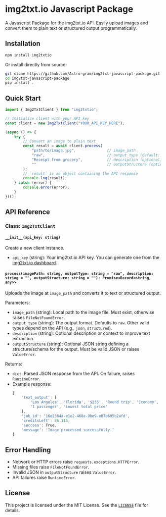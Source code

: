 # img2txt.io Javascript Package

A Javascript Package for the [img2txt.io](https://img2txt.io) API. Easily upload images and convert them to plain text or structured output programmatically.

## Installation

```bash
npm install img2txtio
```

Or install directly from source:

```bash
git clone https://github.com/Astro-gram/img2txt-javascript-package.git
cd img2txt-javascript-package
pip install .
```

## Quick Start

```javascript
import { Img2TxtClient } from "img2txtio";

// Initialize client with your API key
const client = new Img2TxtClient("YOUR_API_KEY_HERE");

(async () => {
    try {
        // Convert an image to plain text
        const result = await client.process(
            "path/to/image.jpg",              // image_path
            "raw",                            // output_type (default: raw)
            "Receipt from grocery",           // description (optional)
            ""                                // outputStructure (optional JSON string)
        );
        // `result` is an object containing the API response
        console.log(result);
    } catch (error) {
        console.error(error);
    }
})();
```

## API Reference

### Class: `Img2TxtClient`

#### `__init__(api_key: string)`

Create a new client instance.
- `api_key` (string): Your img2txt.io API key. You can generate one from the [img2txt.io dashboard](https://img2txt.io/dashboard?api-settings=true).

#### `process(imagePath: string, outputType: string = "raw", description: string = "", outputStructure: string = ""): Promise<Record<string, any>>`

Uploads the image at `image_path` and converts it to text or structured output.

Parameters:

- `image_path` (string): Local path to the image file. Must exist, otherwise raises `FileNotFoundError`.
- `output_type` (string): The output format. Defaults to `raw`. Other valid types depend on the API (e.g., `json`, `structured`).
- `description` (string): Optional description or context to improve text extraction.
- `outputStructure` (string): Optional JSON string defining a structure/schema for the output. Must be valid JSON or raises `ValueError`.

Returns:

- `dict`: Parsed JSON response from the API. On failure, raises `RuntimeError`.  
- Example response:
    ```javascript
    {
        'text_output': [
            'Los Angeles', 'Florida', '$235', 'Round trip', 'Economy',
            '1 passenger', 'Lowest total price'
        ],
        'job_id': '16e2364a-e1e2-468e-9be9-e07b695b2afd',
        'creditsLeft': 86.115,
        'success': True,
        'message': 'Image processed successfully.'
    }
    ```


## Error Handling

- Network or HTTP errors raise `requests.exceptions.HTTPError`.
- Missing files raise `FileNotFoundError`.
- Invalid JSON in `outputStructure` raises `ValueError`.
- API failures raise `RuntimeError`.

## License

This project is licensed under the MIT License. See the [`LICENSE`](LICENSE) file for details.
